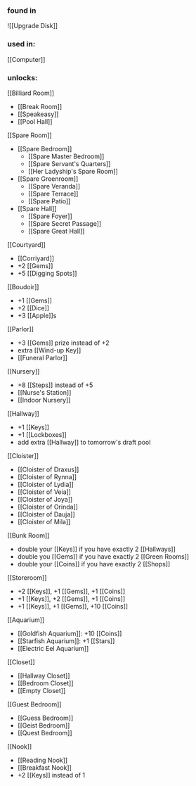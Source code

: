 
### found in
![[Upgrade Disk]]

### used in:

[[Computer]]

### unlocks:
[[Billiard Room]]
- [[Break Room]]
- [[Speakeasy]]
- [[Pool Hall]]

[[Spare Room]]
- [[Spare Bedroom]]
	- [[Spare Master Bedroom]]
	- [[Spare Servant's Quarters]]
	- [[Her Ladyship's Spare Room]]
- [[Spare Greenroom]]
	- [[Spare Veranda]]
	- [[Spare Terrace]]
	- [[Spare Patio]]
- [[Spare Hall]]
	- [[Spare Foyer]]
	- [[Spare Secret Passage]]
	- [[Spare Great Hall]]

[[Courtyard]]
- [[Corriyard]]
- +2 [[Gems]]
- +5 [[Digging Spots]]

[[Boudoir]]
- +1 [[Gems]]
- +2 [[Dice]]
- +3 [[Apple]]s

[[Parlor]]
- +3 [[Gems]] prize instead of +2
- extra [[Wind-up Key]]
- [[Funeral Parlor]]

[[Nursery]]
- +8 [[Steps]] instead of +5
- [[Nurse's Station]]
- [[Indoor Nursery]]

[[Hallway]]
- +1 [[Keys]]
- +1 [[Lockboxes]]
- add extra [[Hallway]] to tomorrow's draft pool

[[Cloister]]
- [[Cloister of Draxus]]
- [[Cloister of Rynna]]
- [[Cloister of Lydia]]
- [[Cloister of Veia]]
- [[Cloister of Joya]]
- [[Cloister of Orinda]]
- [[Cloister of Dauja]]
- [[Cloister of Mila]]

[[Bunk Room]]
- double your [[Keys]] if you have exactly 2 [[Hallways]]
- double you [[Gems]] if you have exactly 2 [[Green Rooms]]
- double your [[Coins]] if you have exactly 2 [[Shops]]

[[Storeroom]]
- +2 [[Keys]], +1 [[Gems]], +1 [[Coins]]
- +1 [[Keys]], +2 [[Gems]], +1 [[Coins]]
- +1 [[Keys]], +1 [[Gems]], +10 [[Coins]]

[[Aquarium]]
- [[Goldfish Aquarium]]: +10 [[Coins]]
- [[Starfish Aquarium]]: +1 [[Stars]]
- [[Electric Eel Aquarium]]

[[Closet]]
- [[Hallway Closet]]
- [[Bedroom Closet]]
- [[Empty Closet]]

[[Guest Bedroom]]
- [[Guess Bedroom]]
- [[Geist Bedroom]]
- [[Quest Bedroom]]

[[Nook]]
- [[Reading Nook]]
- [[Breakfast Nook]]
- +2 [[Keys]] instead of 1